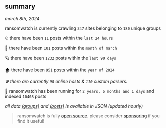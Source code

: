 
## summary
_march 8th, 2024_

ransomwatch is currently crawling `347` sites belonging to `180` unique groups

⏲ there have been `11` posts within the `last 24 hours`

🦈 there have been `101` posts within the `month of march`

🪐 there have been `1232` posts within the `last 90 days`

🏚 there have been `951` posts within the `year of 2024`

_⚙️ there are currently `98` online hosts & `110` custom parsers._

🦕 ransomwatch has been running for `2 years, 6 months and 1 days` and indexed `10408` posts

_all data  [(groups)](http://ransomwhat.telemetry.ltd/groups) and [(posts)](http://ransomwhat.telemetry.ltd/posts) is available in JSON (updated hourly)_

> ransomwatch is fully [open source](https://github.com/joshhighet/ransomwatch#ransomwatch--). please consider [sponsoring](https://github.com/sponsors/joshhighet) if you find it useful!
